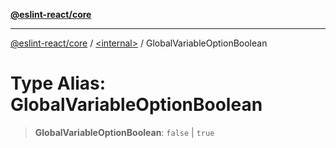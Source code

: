 [**@eslint-react/core**](../../README.md)

***

[@eslint-react/core](../../README.md) / [\<internal\>](../README.md) / GlobalVariableOptionBoolean

# Type Alias: GlobalVariableOptionBoolean

> **GlobalVariableOptionBoolean**: `false` \| `true`
